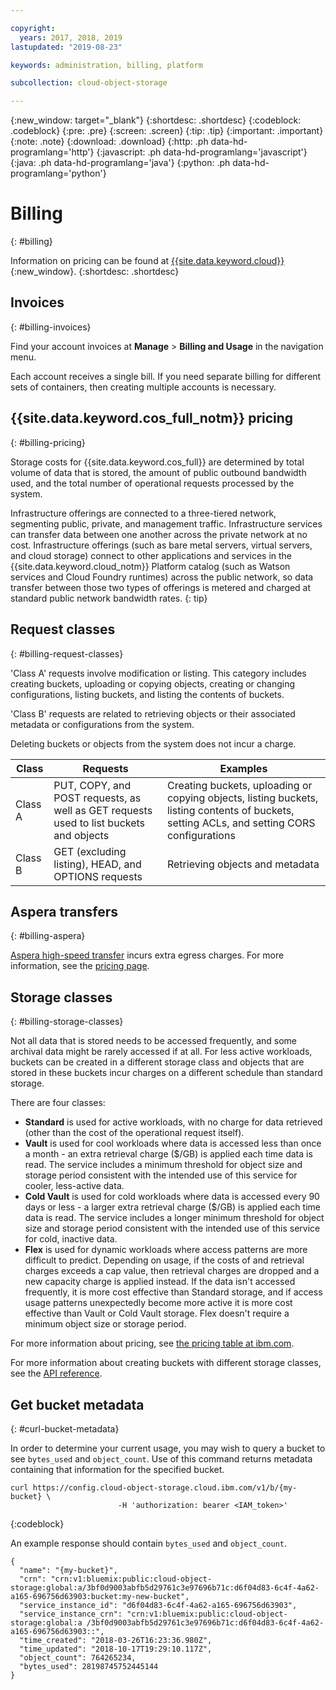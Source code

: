 ```yaml
---

copyright:
  years: 2017, 2018, 2019
lastupdated: "2019-08-23"

keywords: administration, billing, platform

subcollection: cloud-object-storage

---
```

{:new_window: target="_blank"}
{:shortdesc: .shortdesc}
{:codeblock: .codeblock}
{:pre: .pre}
{:screen: .screen}
{:tip: .tip}
{:important: .important}
{:note: .note}
{:download: .download} 
{:http: .ph data-hd-programlang='http'} 
{:javascript: .ph data-hd-programlang='javascript'} 
{:java: .ph data-hd-programlang='java'} 
{:python: .ph data-hd-programlang='python'}

# Billing
{: #billing}

Information on pricing can be found at [{{site.data.keyword.cloud}}](https://www.ibm.com/cloud/object-storage/pricing/){:new_window}.
{:shortdesc: .shortdesc}

## Invoices
{: #billing-invoices}

Find your account invoices at **Manage** > **Billing and Usage** in the navigation menu.

Each account receives a single bill. If you need separate billing for different sets of containers, then creating multiple accounts is necessary.

## {{site.data.keyword.cos_full_notm}} pricing
{: #billing-pricing}

Storage costs for {{site.data.keyword.cos_full}} are determined by total volume of data that is stored, the amount of public outbound bandwidth used, and the total number of operational requests processed by the system.

Infrastructure offerings are connected to a three-tiered network, segmenting public, private, and management traffic. Infrastructure services can transfer data between one another across the private network at no cost. Infrastructure offerings (such as bare metal servers, virtual servers, and cloud storage) connect to other applications and services in the {{site.data.keyword.cloud_notm}} Platform catalog (such as Watson services and Cloud Foundry runtimes) across the public network, so data transfer between those two types of offerings is metered and charged at standard public network bandwidth rates.
{: tip}

## Request classes
{: #billing-request-classes}

'Class A' requests involve modification or listing. This category includes creating buckets, uploading or copying objects, creating or changing configurations, listing buckets, and listing the contents of buckets.

'Class B' requests are related to retrieving objects or their associated metadata or configurations from the system.

Deleting buckets or objects from the system does not incur a charge.

| Class | Requests | Examples |
|--- |--- |--- |
| Class A | PUT, COPY, and POST requests, as well as GET requests used to list buckets and objects | Creating buckets, uploading or copying objects, listing buckets, listing contents of buckets, setting ACLs, and setting CORS configurations |
| Class B | GET (excluding listing), HEAD, and OPTIONS requests | Retrieving objects and metadata |

## Aspera transfers
{: #billing-aspera}

[Aspera high-speed transfer](/docs/services/cloud-object-storage/basics?topic=cloud-object-storage-aspera) incurs extra egress charges. For more information, see the [pricing page](https://www.ibm.com/cloud/object-storage#s3api).

## Storage classes
{: #billing-storage-classes}

Not all data that is stored needs to be accessed frequently, and some archival data might be rarely accessed if at all. For less active workloads, buckets can be created in a different storage class and objects that are stored in these buckets incur charges on a different schedule than standard storage.

There are four classes:

*  **Standard** is used for active workloads, with no charge for data retrieved (other than the cost of the operational request itself).
*  **Vault** is used for cool workloads where data is accessed less than once a month - an extra retrieval charge ($/GB) is applied each time data is read. The service includes a minimum threshold for object size and storage period consistent with the intended use of this service for cooler, less-active data.
*  **Cold Vault** is used for cold workloads where data is accessed every 90 days or less - a larger extra retrieval charge ($/GB) is applied each time data is read. The service includes a longer minimum threshold for object size and storage period consistent with the intended use of this service for cold, inactive data.
*  **Flex** is used for dynamic workloads where access patterns are more difficult to predict. Depending on usage, if the costs of and retrieval charges exceeds a cap value, then retrieval charges are dropped and a new capacity charge is applied instead. If the data isn't accessed frequently, it is more cost effective than Standard storage, and if access usage patterns unexpectedly become more active it is more cost effective than Vault or Cold Vault storage. Flex doesn't require a minimum object size or storage period.

For more information about pricing, see [the pricing table at ibm.com](https://www.ibm.com/cloud/object-storage#s3api).

For more information about creating buckets with different storage classes, see the [API reference](/docs/services/cloud-object-storage/api-reference?topic=cloud-object-storage-compatibility-api-bucket-operations#compatibility-api-storage-class).

## Get bucket metadata
{: #curl-bucket-metadata}

In order to determine your current usage, you may wish to query a bucket to see `bytes_used` and `object_count`. Use of this command returns metadata containing that information for the specified bucket.
 
```
curl https://config.cloud-object-storage.cloud.ibm.com/v1/b/{my-bucket} \
                        -H 'authorization: bearer <IAM_token>' 
```
{:codeblock}

An example response should contain `bytes_used` and `object_count`. 
```
{
  "name": "{my-bucket}",
  "crn": "crn:v1:bluemix:public:cloud-object-storage:global:a/3bf0d9003abfb5d29761c3e97696b71c:d6f04d83-6c4f-4a62-a165-696756d63903:bucket:my-new-bucket",
  "service_instance_id": "d6f04d83-6c4f-4a62-a165-696756d63903",
  "service_instance_crn": "crn:v1:bluemix:public:cloud-object-storage:global:a /3bf0d9003abfb5d29761c3e97696b71c:d6f04d83-6c4f-4a62-a165-696756d63903::",
  "time_created": "2018-03-26T16:23:36.980Z",
  "time_updated": "2018-10-17T19:29:10.117Z",
  "object_count": 764265234,
  "bytes_used": 28198745752445144
}
```